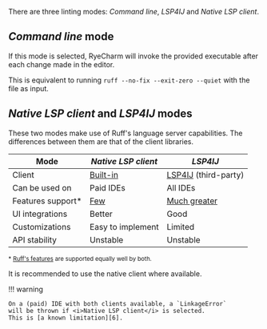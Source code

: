 There are three linting modes:
<i>Command line</i>, <i>LSP4IJ</i> and <i>Native LSP client</i>.


## <i>Command line</i> mode

If this mode is selected, RyeCharm will invoke
the provided executable after each change made in the editor.

This is equivalent to running `ruff --no-fix --exit-zero --quiet`
with the file as input.


## <i>Native LSP client</i> and <i>LSP4IJ</i> modes

These two modes make use of Ruff's language server capabilities.
The differences between them are that of the client libraries.

| Mode              | <i>Native LSP client</i> | <i>LSP4IJ</i>             |
|-------------------|--------------------------|---------------------------|
| Client            | [Built-in][1]            | [LSP4IJ][2] (third-party) |
| Can be used on    | Paid IDEs                | All IDEs                  |
| Features support* | [Few][3]                 | [Much greater][4]         |
| UI integrations   | Better                   | Good                      |
| Customizations    | Easy to implement        | Limited                   |
| API stability     | Unstable                 | Unstable                  |

<small>\* [Ruff's features][5] are supported equally well by both.</small>

It is recommended to use the native client where available.

!!! warning

    On a (paid) IDE with both clients available, a `LinkageError`
    will be thrown if <i>Native LSP client</i> is selected.
    This is [a known limitation][6].


  [1]: https://plugins.jetbrains.com/docs/intellij/language-server-protocol.html
  [2]: https://plugins.jetbrains.com/plugin/23257-lsp4ij
  [3]: https://plugins.jetbrains.com/docs/intellij/language-server-protocol.html#supported-features
  [4]: https://github.com/redhat-developer/lsp4ij/blob/main/docs/LSPSupport.md
  [5]: https://docs.astral.sh/ruff/editors/features/
  [6]: https://github.com/redhat-developer/lsp4ij/issues/459
